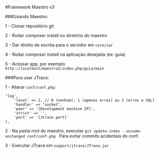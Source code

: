 #Framework Maestro v3

###Usando Maestro:

1 - Clonar repositório git

2 - Rodar composer install no diretório do maestro

3 - Dar direito de escrita para o servidor em ```core/var```

4 - Rodar composer install na aplicação desejada (ex: guia)

5 - Acessar app, por exemplo ```http://localhost/maestro2/index.php/guia/main```


###Para usar JTrace:

1 - Alterar ```conf/conf.php```:

```
'log',
    'level' => 2, // 0 (nenhum), 1 (apenas erros) ou 2 (erros e SQL)
    'handler' => "socket",
	'peer' => '[Development machine IP]',
    'strict' => '',
    'port' => '[Jtrace port]'
),
```

2 - Na pasta root do maestro, executar
```git update-index --assume-unchanged conf/conf.php ```
Para evitar commits acidentais do conf.

3 - Executar JTrace em ```support/jtrace/JTrace.jar```

